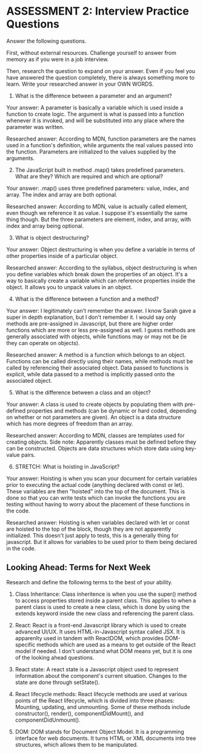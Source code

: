 # ASSESSMENT 2: Interview Practice Questions

Answer the following questions.

First, without external resources. Challenge yourself to answer from memory as if you were in a job interview.

Then, research the question to expand on your answer. Even if you feel you have answered the question completely, there is always something more to learn. Write your researched answer in your OWN WORDS.

1. What is the difference between a parameter and an argument?

  Your answer: A parameter is basically a variable which is used inside a function to create logic. The argument is what is passed into a function whenever it is invoked, and will be substituted into any place where the parameter was written.

  Researched answer: According to MDN, function parameters are the names used in a function's definition, while arguments the real values passed into the function. Parameters are initialized to the values supplied by the arguments.



2. The JavaScript built in method .map() takes predefined parameters. What are they? Which are required and which are optional?

  Your answer: .map() uses three predefined parameters: value, index, and array. The index and array are both optional.

  Researched answer: According to MDN, value is actually called element, even though we reference it as value. I suppose it's essentially the same thing though. But the three parameters are element, index, and array, with index and array being optional.



3. What is object destructuring?

  Your answer: Object destructuring is when you define a variable in terms of other properties inside of a particular object.

  Researched answer: According to the syllabus, object destructuring is when you define variables which break down the properties of an object. It's a way to basically create a variable which can reference properties inside the object. It allows you to unpack values in an object. 


4. What is the difference between a function and a method?

  Your answer: I legitimately can't remember the answer. I know Sarah gave a super in depth explanation, but I don't remember it. I would say only methods are pre-assigned in Javascript, but there are higher order functions which are more or less pre-assigned as well. I guess methods are generally associated with objects, while functions may or may not be (ie they can operate on objects).

  Researched answer: A method is a function which belongs to an object. Functions can be called directly using their names, while methods must be called by referencing their associated object. Data passed to functions is explicit, while data passed to a method is implicitly passed onto the associated object.



5. What is the difference between a class and an object?

  Your answer: A class is used to create objects by populating them with pre-defined properties and methods (can be dynamic or hard coded, depending on whether or not parameters are given). An object is a data structure which has more degrees of freedom than an array.

  Researched answer: According to MDN, classes are templates used for creating objects. Side note: Apparently classes must be defined before they can be constructed. Objects are data structures which store data using key-value pairs.



6. STRETCH: What is hoisting in JavaScript?

  Your answer: Hoisting is when you scan your document for certain variables prior to executing the actual code (anything declared with const or let). These variables are then "hoisted" into the top of the document. This is done so that you can write tests which can invoke the functions you are testing without having to worry about the placement of these functions in the code.

  Researched answer: Hoisting is when variables declared with let or const are hoisted to the top of the block, though they are not apparently initialized. This doesn't just apply to tests, this is a generally thing for javascript. But it allows for variables to be used prior to them being declared in the code.



## Looking Ahead: Terms for Next Week

Research and define the following terms to the best of your ability.

1. Class Inheritance: Class inheritence is when you use the super() method to access properties stored inside a parent class. This applies to when a parent class is used to create a new class, which is done by using the extends keyword inside the new class and referencing the parent class.

2. React: React is a front-end Javascript library which is used to create advanced UI/UX. It uses HTML-in-Javascript syntax called JSX. It is apparenlty used in tandem with ReactDOM, which provides DOM-specific methods which are used as a means to get outside of the React model if needed. I don't understand what DOM means yet, but it is one of the looking ahead questions.

3. React state: A react state is a Javascript object used to represent information about the component's current situation. Changes to the state are done through setState().

4. React lifecycle methods: React lifecycle methods are used at various points of the React lifecycle, which is divided into three phases: Mounting, updating, and unmounting. Some of these methods include constructor(), render(), componentDidMount(), and componentDidUnmount().

5. DOM: DOM stands for Document Object Model. It is a programming interface for web documents. It turns HTML or XML documents into tree structures, which allows them to be manipulated. 